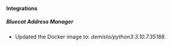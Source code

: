 #### Integrations
##### Bluecat Address Manager
- Updated the Docker image to: *demisto/python3:3.10.7.35188*.
